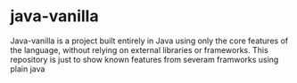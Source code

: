 # java-vanilla
Java-vanilla is a project built entirely in Java using only the core features of the language, without relying on external libraries or frameworks. This repository is just to show known features from severam framworks using plain java